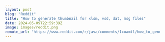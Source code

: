 ```yaml
---
layout: post
blog: "Reddit"
title: "How to generate thumbnail for xlsm, vsd, dat, msg files"
date: 2024-05-09T22:59:39Z
image: images/reddit.png
remote_url: "https://www.reddit.com/r/java/comments/1coamtl/how_to_generate_thumbnail_for_xlsm_vsd_dat_msg/"
---
```

